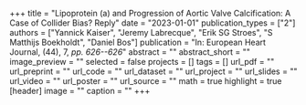 +++
title = "Lipoprotein (a) and Progression of Aortic Valve Calcification: A Case of Collider Bias? Reply"
date = "2023-01-01"
publication_types = ["2"]
authors = ["Yannick Kaiser", "Jeremy Labrecque", "Erik SG Stroes", "S Matthijs Boekholdt", "Daniel Bos"]
publication = "In: European Heart Journal, (44), 7, _pp. 626--626_"
abstract = ""
abstract_short = ""
image_preview = ""
selected = false
projects = []
tags = []
url_pdf = ""
url_preprint = ""
url_code = ""
url_dataset = ""
url_project = ""
url_slides = ""
url_video = ""
url_poster = ""
url_source = ""
math = true
highlight = true
[header]
image = ""
caption = ""
+++
